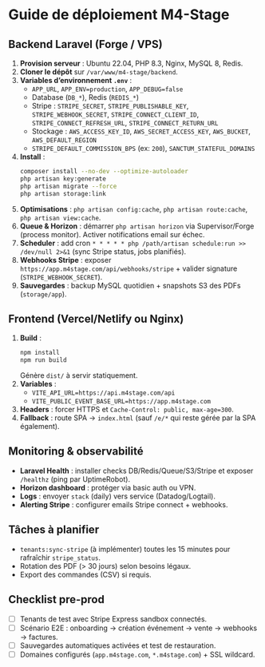 # Guide de déploiement M4-Stage

## Backend Laravel (Forge / VPS)

1. **Provision serveur** : Ubuntu 22.04, PHP 8.3, Nginx, MySQL 8, Redis.
2. **Cloner le dépôt** sur `/var/www/m4-stage/backend`.
3. **Variables d’environnement `.env`** :
   - `APP_URL`, `APP_ENV=production`, `APP_DEBUG=false`
   - Database (`DB_*`), Redis (`REDIS_*`)
   - Stripe : `STRIPE_SECRET`, `STRIPE_PUBLISHABLE_KEY`, `STRIPE_WEBHOOK_SECRET`, `STRIPE_CONNECT_CLIENT_ID`, `STRIPE_CONNECT_REFRESH_URL`, `STRIPE_CONNECT_RETURN_URL`
   - Stockage : `AWS_ACCESS_KEY_ID`, `AWS_SECRET_ACCESS_KEY`, `AWS_BUCKET`, `AWS_DEFAULT_REGION`
   - `STRIPE_DEFAULT_COMMISSION_BPS` (ex: `200`), `SANCTUM_STATEFUL_DOMAINS`
4. **Install** :
   ```bash
   composer install --no-dev --optimize-autoloader
   php artisan key:generate
   php artisan migrate --force
   php artisan storage:link
   ```
5. **Optimisations** : `php artisan config:cache`, `php artisan route:cache`, `php artisan view:cache`.
6. **Queue & Horizon** : démarrer `php artisan horizon` via Supervisor/Forge (process monitor). Activer notifications email sur échec.
7. **Scheduler** : add cron `* * * * * php /path/artisan schedule:run >> /dev/null 2>&1` (sync Stripe status, jobs planifiés).
8. **Webhooks Stripe** : exposer `https://app.m4stage.com/api/webhooks/stripe` + valider signature (`STRIPE_WEBHOOK_SECRET`).
9. **Sauvegardes** : backup MySQL quotidien + snapshots S3 des PDFs (`storage/app`).

## Frontend (Vercel/Netlify ou Nginx)

1. **Build** :
   ```bash
   npm install
   npm run build
   ```
   Génère `dist/` à servir statiquement.
2. **Variables** :
   - `VITE_API_URL=https://api.m4stage.com/api`
   - `VITE_PUBLIC_EVENT_BASE_URL=https://app.m4stage.com`
3. **Headers** : forcer HTTPS et `Cache-Control: public, max-age=300`.
4. **Fallback** : route SPA -> `index.html` (sauf `/e/*` qui reste gérée par la SPA également).

## Monitoring & observabilité

- **Laravel Health** : installer checks DB/Redis/Queue/S3/Stripe et exposer `/healthz` (ping par UptimeRobot).
- **Horizon dashboard** : protéger via basic auth ou VPN.
- **Logs** : envoyer `stack` (daily) vers service (Datadog/Logtail).
- **Alerting Stripe** : configurer emails Stripe connect + webhooks.

## Tâches à planifier

- `tenants:sync-stripe` (à implémenter) toutes les 15 minutes pour rafraîchir `stripe_status`.
- Rotation des PDF (> 30 jours) selon besoins légaux.
- Export des commandes (CSV) si requis.

## Checklist pre-prod

- [ ] Tenants de test avec Stripe Express sandbox connectés.
- [ ] Scénario E2E : onboarding -> création événement -> vente -> webhooks -> factures.
- [ ] Sauvegardes automatiques activées et test de restauration.
- [ ] Domaines configurés (`app.m4stage.com`, `*.m4stage.com`) + SSL wildcard.
